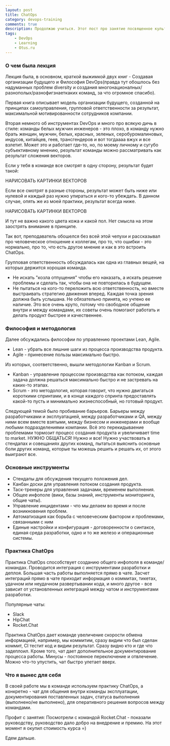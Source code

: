 ```yaml
---
layout: post
title: ChatOps
category: devops-training
comments: true
description: Продолжаю учиться. Этот пост про занятие посвященное культурному взаимодействию, командной работе и ChatOps, что, как, о чем. Также про знакомство с Travis CI
tags:
    - DevOps
    - Learning
    - Otus.ru
---
```

### О чем была лекция

Лекция была, в основном, краткой выжимкой двух книг - Создавая организации будущего и Философия DevOps(правда тут обошлось без надуманных проблем diversity и создания многонационалных/разнополых/разнофигзнаеткаких команд, за что огромное спасибо). 

Первая книга описывает модель организации будущего, созданной на принципах самоуправления, групповой ответственности за результат, максимальной мотивированности сотрудников компании. 

Вторая немного об инструментах DevOps и много про всякую дичь в стиле: команды белых мужчин инженеров - это плохо, в команду нужно брать женщин, мужчин, белых, красных, зеленых, серобуромалиновых, индусов, китайцев, геев, трансгендеров и вот тогдаааа вжух и все взлетит. Может это и работает где-то, но, по моему личному и сугубо субъективному мнению, результат команды можно рассматривать как результат сложения векторов. 

Если у тебя в команде все смотрят в одну сторону, результат будет такой:

НАРИСОВАТЬ КАРТИНКИ ВЕКТОРОВ

Если все смотрят в разные стороны, результат может быть ниже или нулевой и каждый раз нужно упираться и кого-то убеждать. В данном случае, опять же из моей практики, результат всегда ниже.

НАРИСОВАТЬ КАРТИНКИ ВЕКТОРОВ

И тут не важно какого цвета кожа и какой пол. Нет смысла на этом заострять внимание в принципе.

Так вот, преподаватель обошелся без всей этой чепухи и рассказывал про человеческое отношение к коллегам, про то, что ошибки - это нормально, про то, что есть другое мнение и как в это встроить ChatOps.

Групповая ответственность обсуждалась как одна из главных вещей, на которых держится хорошая команда. 
- Не искать "козла отпущения" чтобы его наказать, а искать решение проблемы и сделать так, чтобы она не повторилась в будущем. 
- Не пытаться на кого-то переложить всю ответственность, но вместе выстраивать стратегию движения вперед. Каждая точка зрения должна быть услышана. Не обязательно принята, но учтено ее наличие. 
Это все очень круто, потому что свободное общение внутри и между командами, их советы очень помогают работать и делать продукт быстрее и качественнее.

### Философия и методология

Далее обсуждались философии по управлению проектами Lean, Agile.
- Lean - убрать все лишние шаги из процесса производства продукта. 
- Agile - принесение пользы максимально быстро. 
 
Из которых, соответственно, вышли методологии Kanban и Scrum. 
- Kanban - управление процессом производства как потоком, каждая задача должна решаться максимально быстро и не застревать на каких-то этапах. 
- Scrum - это методология, которая говорит, что нужно двигаться короткими спринтами, и в конце каждого спринта предоставлять какой-то пусть и минимально жизнеспособный, но готовый продукт.

Следующей темой было пробивание барьеров. Барьеры между разработчиками и эксплуатацией, между разработчиками и QA, между ними всем вместе взятыми, между бизнесом и инженерами и вообще любыми подразделениями компании. Всё это перекидываение проблемами тормозит процесс создания продукта и увеличивает time to market. НУЖНО ОБЩАТЬСЯ! Нужно и все! Нужно участвовать в стендапах и совещаниях других команд, пытаться выяснить основные боли других команд, которые ты можешь решить и решать их, от этого выиграют все.

### Основные инструменты

- Стендапы для обсуждения текущего положения дел.
- Канбан доски для управления потоком создания продукта.
- Таск-трекеры для управления задачами, временем выполнения.
- Общее инфополе (вики, базы знаний, инструменты мониторинга, общие чаты).
- Управление инцидентами - что мы делаем во время и после возникновения проблем.
- Автоматизация как борьба с человеческим фактором и проблемами, связанными с ним
- Единые настройки и конфигурация - договоренности о синтаксе, единая среда разработки, одно и то же железо и операционные системы.

### Практика ChatOps

Практика ChatOps способствует созданию общего инфополя в команде/командах. Проводится интеграция с инструментами разработки и деплоя. Большая часть работы выполняется прямо в чате. Засчет интеграций прямо в чате приходит информация о коммитах, тикетах, удачном или неудачном развертывании кода, и много другое - все зависит от установленных интеграций между чатом и инструментами разработки. 

Популярные чаты:

- Slack
- HipChat
- Rocket.Chat

Практика ChatOps дает команде увеличение скорости обмена информацией, например, мы коммитим, сразу видим что был сделан коммит, CI тестит код и видим результат. Сразу видно кто и где что задеплоил. Кроме того, чат дает дополнительное документирование процесса работы.
Минусы - постоянное переключение и отвлечение. Можно что-то упустить, чат быстро улетает вверх.

### Что я вынес для себя

В своей работе мы в команде используем практику ChatOps, а конкретно - чат для общения внутри команды эксплуатации, документирования поставленных задач, статуса выполнения (выполнено/не выполнено), для оперативного решения вопросов между командами.

Профит с занятия: Посмотрели с командой Rocket.Chat - показали руководству, руководство дало добро на внедрение и премию. На этот момент я окупил стоимость курса =)

Едем дальше.
